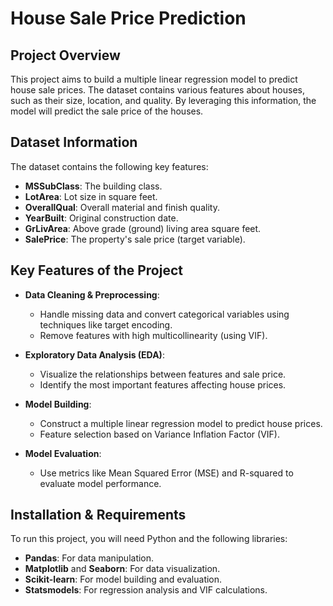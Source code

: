 # House Sale Price Prediction

## Project Overview

This project aims to build a multiple linear regression model to predict house sale prices. The dataset contains various features about houses, such as their size, location, and quality. By leveraging this information, the model will predict the sale price of the houses.

## Dataset Information

The dataset contains the following key features:
- **MSSubClass**: The building class.
- **LotArea**: Lot size in square feet.
- **OverallQual**: Overall material and finish quality.
- **YearBuilt**: Original construction date.
- **GrLivArea**: Above grade (ground) living area square feet.
- **SalePrice**: The property's sale price (target variable).

## Key Features of the Project

- **Data Cleaning & Preprocessing**:
  - Handle missing data and convert categorical variables using techniques like target encoding.
  - Remove features with high multicollinearity (using VIF).
  
- **Exploratory Data Analysis (EDA)**:
  - Visualize the relationships between features and sale price.
  - Identify the most important features affecting house prices.

- **Model Building**:
  - Construct a multiple linear regression model to predict house prices.
  - Feature selection based on Variance Inflation Factor (VIF).
  
- **Model Evaluation**:
  - Use metrics like Mean Squared Error (MSE) and R-squared to evaluate model performance.

## Installation & Requirements

To run this project, you will need Python and the following libraries:

- **Pandas**: For data manipulation.
- **Matplotlib** and **Seaborn**: For data visualization.
- **Scikit-learn**: For model building and evaluation.
- **Statsmodels**: For regression analysis and VIF calculations.
